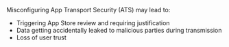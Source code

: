 
Misconfiguring App Transport Security (ATS) may lead to:

- Triggering App Store review and requiring justification
- Data getting accidentally leaked to malicious parties during transmission
- Loss of user trust

